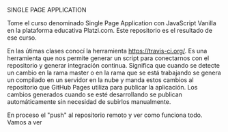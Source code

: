 SINGLE PAGE APPLICATION

Tome el curso denominado Single Page Application con JavaScript Vanilla en la plataforma educativa Platzi.com. Este repositorio es el resultado de ese curso. 

En las útimas clases conocí la herramienta  https://travis-ci.org/.  Es una herramienta que nos  permite  generar un script para conectarnos  con el repositorio y  generar integración continua. Significa que cuando se detecte un cambio en la rama master o en la rama que se está trabajando se genera un compilado en un servidor en la nube y manda estos cambios al repositorio que GitHub Pages utiliza para publicar la aplicación. Los cambios generados cuando se esté desarrollando se publican  automáticamente sin necesidad de subirlos manualmente. 

En proceso el  "push" al repositorio remoto y ver como funciona todo. Vamos a ver 
